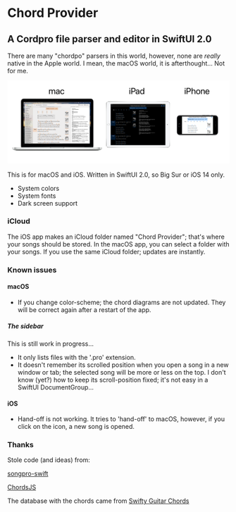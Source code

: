 # Chord Provider

## A Cordpro file parser and editor in SwiftUI 2.0

There are many "chordpo" parsers in this world, however, none are *really* native in the Apple world. I mean, the macOS world, it is afterthought... Not for me.

![Chord Provider](Screenshots/screenshots.png)

This is for macOS and iOS. Written in SwiftUI 2.0, so Big Sur or iOS 14 only.

- System colors
- System fonts
- Dark screen support

### iCloud

The iOS app makes an iCloud folder named "Chord Provider"; that's where your songs should be stored. In the macOS app, you can select a folder with your songs. If you use the same iCloud folder; updates are instantly.

### Known issues

#### macOS

- If you change color-scheme; the chord diagrams are not updated. They will be correct again after a restart of the app.

##### The sidebar

This is still work in progress...

- It only lists files with the '.pro' extension.
- It doesn't remember its scrolled position when you open a song in a new window or tab; the selected song will be more or less on the top. I don't know (yet?) how to keep its scroll-position fixed; it's not easy in a SwiftUI DocumentGroup...

#### iOS

- Hand-off is not working. It tries to 'hand-off' to macOS, however, if you click on the icon, a new song is opened.

### Thanks

Stole code (and ideas) from:

[songpro-swift](https://github.com/SongProOrg/songpro-swift)

[ChordsJS](https://github.com/AlexSchwabauer/ChordJS)

The database with the chords came from [Swifty Guitar Chords](https://github.com/BeauNouvelle/SwiftyGuitarChords)
